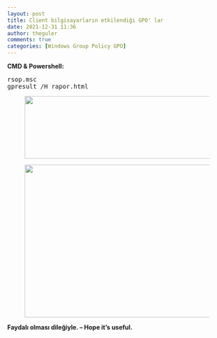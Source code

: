 ```yaml
---
layout: post
title: Client bilgisayarların etkilendiği GPO' lar
date: 2021-12-31 11:36
author: theguler
comments: true
categories: [Windows Group Policy GPO]
---
```

<!-- wp:paragraph -->
<p><strong>CMD &amp; Powershell:</strong></p>
<!-- /wp:paragraph -->

<!-- wp:preformatted -->
<pre id="block-212c4770-1090-40f9-a3aa-882bb19bd474" class="wp-block-preformatted">rsop.msc
gpresult /H rapor.html</pre>
<!-- /wp:preformatted -->

<!-- wp:image {"id":869,"width":615,"height":143,"sizeSlug":"large","linkDestination":"none"} -->
<figure class="wp-block-image size-large is-resized"><img src="https://theguler.wordpress.com/wp-content/uploads/2021/12/ww.png?w=1024" alt="" class="wp-image-869" width="615" height="143" /></figure>
<!-- /wp:image -->

<!-- wp:image {"id":871,"width":613,"height":349,"sizeSlug":"large","linkDestination":"none"} -->
<figure class="wp-block-image size-large is-resized"><img src="https://theguler.wordpress.com/wp-content/uploads/2021/12/rtty.png?w=1024" alt="" class="wp-image-871" width="613" height="349" /></figure>
<!-- /wp:image -->

<!-- wp:paragraph -->
<p><strong>Faydalı olması dileğiyle. – Hope it’s useful.</strong></p>
<!-- /wp:paragraph -->
